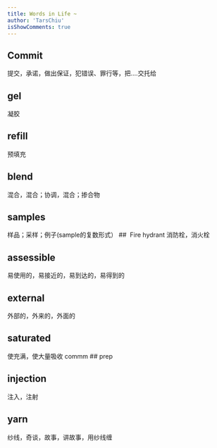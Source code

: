 ```yaml
---
title: Words in Life ~
author: 'TarsChiu'
isShowComments: true
---
```

## Commit
提交，承诺，做出保证，犯错误、罪行等，把....交托给
## gel
凝胶
## refill
预填充
## blend
混合，混合；协调，混合；掺合物
## samples
样品；采样；例子(sample的复数形式）
##  Fire hydrant
消防栓，消火栓
## assessible
易使用的，易接近的，易到达的，易得到的
##  external
外部的，外来的，外面的
## saturated
使充满，使大量吸收
commm ## prep
## injection
注入，注射
## yarn
纱线，奇谈，故事，讲故事，用纱线缠